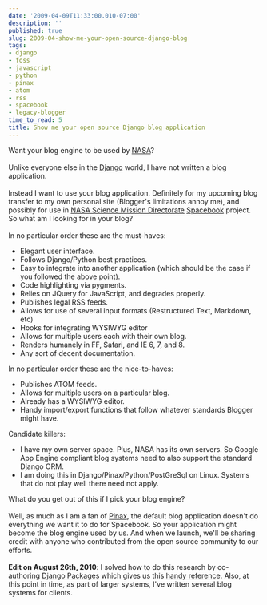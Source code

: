 ```yaml
---
date: '2009-04-09T11:33:00.010-07:00'
description: ''
published: true
slug: 2009-04-show-me-your-open-source-django-blog
tags:
- django
- foss
- javascript
- python
- pinax
- atom
- rss
- spacebook
- legacy-blogger
time_to_read: 5
title: Show me your open source Django blog application
---
```


Want your blog engine to be used by <a href="http://www.nasa.gov/">NASA</a>?<br /><br />Unlike everyone else in the <a href="http://djangoproject.com/">Django</a> world, I have not written a blog application.<br /><br />Instead I want to use your blog application. Definitely for my upcoming blog transfer to my own personal site (Blogger's limitations annoy me), and possibly for use in <a href="http://nasascience.nasa.gov/">NASA Science Mission Directorate</a> <a href="http://pydanny.blogspot.com/search/label/spacebook">Spacebook</a> project. So what am I looking for in your blog?<br /><br />In no particular order these are the must-haves:<br /><ul><li>Elegant user interface.<br /></li><li>Follows Django/Python best practices.</li><li>Easy to integrate into another application (which should be the case if you followed the above point).<br /></li><li>Code highlighting via pygments.</li><li>Relies on JQuery for JavaScript, and degrades properly.</li><li>Publishes legal RSS feeds.</li><li>Allows for use of several input formats (Restructured Text, Markdown, etc)<br /></li><li>Hooks for integrating WYSIWYG editor</li><li>Allows for multiple users each with their own blog.</li><li>Renders humanely in FF, Safari, and IE 6, 7, and 8.</li><li>Any sort of decent documentation. </li></ul>In no particular order these are the nice-to-haves:<br /><ul><li>Publishes ATOM feeds.</li><li>Allows for multiple users on a particular blog.</li><li>Already has a WYSIWYG editor.</li><li>Handy import/export functions that follow whatever standards Blogger might have.</li></ul>Candidate killers:<br /><ul><li>I have my own server space. Plus, NASA has its own servers. So Google App Engine compliant blog systems need to also support the standard Django ORM.</li><li>I am doing this in Django/Pinax/Python/PostGreSql on Linux. Systems that do not play well there need not apply.<br /></li></ul>What do you get out of this if I pick your blog engine?<br /><br />Well, as much as I am a fan of <a href="http://pinaxproject.com/">Pinax</a>, the default blog application doesn't do everything we want it to do for Spacebook. So your application might become the blog engine used by us. And when we launch, we'll be sharing credit with anyone who contributed from the open source community to our efforts.<br /><br /><b>Edit on August 26th, 2010</b>: I solved how to do this research by co-authoring <a href="http://djangopackages.com/">Django Packages</a> which gives us this <a href="http://www.djangopackages.com/grids/g/blogs/">handy referenc</a>e. Also, at this point in time, as part of larger systems, I've written several blog systems for clients.